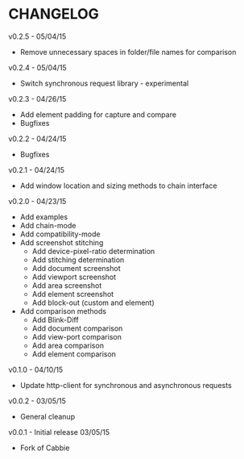 CHANGELOG
=========

v0.2.5 - 05/04/15
* Remove unnecessary spaces in folder/file names for comparison

v0.2.4 - 05/04/15
* Switch synchronous request library - experimental

v0.2.3 - 04/26/15
* Add element padding for capture and compare
* Bugfixes

v0.2.2 - 04/24/15
* Bugfixes

v0.2.1 - 04/24/15
* Add window location and sizing methods to chain interface

v0.2.0 - 04/23/15
* Add examples
* Add chain-mode
* Add compatibility-mode
* Add screenshot stitching
  * Add device-pixel-ratio determination
  * Add stitching determination
  * Add document screenshot
  * Add viewport screenshot
  * Add area screenshot
  * Add element screenshot
  * Add block-out (custom and element)
* Add comparison methods
  * Add Blink-Diff
  * Add document comparison
  * Add view-port comparison
  * Add area comparison
  * Add element comparison

v0.1.0 - 04/10/15
* Update http-client for synchronous and asynchronous requests

v0.0.2 - 03/05/15
* General cleanup

v0.0.1 - Initial release 03/05/15
* Fork of Cabbie
